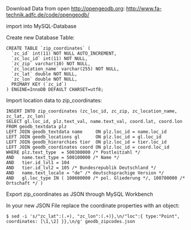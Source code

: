 
Download Data from open http://opengeodb.org: http://www.fa-technik.adfc.de/code/opengeodb/

import into MySQL-Database

Create new Database Table:

```
CREATE TABLE `zip_coordinates` (
  `zc_id` int(11) NOT NULL AUTO_INCREMENT,
  `zc_loc_id` int(11) NOT NULL,
  `zc_zip` varchar(10) NOT NULL,
  `zc_location_name` varchar(255) NOT NULL,
  `zc_lat` double NOT NULL,
  `zc_lon` double NOT NULL,
  PRIMARY KEY (`zc_id`)
) ENGINE=InnoDB DEFAULT CHARSET=utf8;
```

Import location data to zip_coordinates:

```
INSERT INTO zip_coordinates (zc_loc_id, zc_zip, zc_location_name, zc_lat, zc_lon)
SELECT gl.loc_id, plz.text_val, name.text_val, coord.lat, coord.lon
FROM geodb_textdata plz
LEFT JOIN geodb_textdata name     ON plz.loc_id = name.loc_id
LEFT JOIN geodb_locations gl      ON plz.loc_id = gl.loc_id
LEFT JOIN geodb_hierarchies tier  ON plz.loc_id = tier.loc_id
LEFT JOIN geodb_coordinates coord ON plz.loc_id = coord.loc_id
WHERE plz.text_type  = 500300000 /* Postleitzahl */
AND   name.text_type = 500100000 /* Name */
AND   tier.id_lvl1 = 104
AND   tier.id_lvl2 = 105 /* Bundesrepublik Deutschland */
AND   name.text_locale = "de" /* deutschsprachige Version */
AND   gl.loc_type IN ( 100600000 /* pol. Gliederung */, 100700000 /* Ortschaft */ )
```

Export zip_coordinates as JSON through MySQL Workbench

In your new JSON File replace the coordinate properties with an object:

```$ sed -i 's/"zc_lat":(.+), "zc_lon":(.+)},\n/"loc":{ type:"Point", coordinates: [\1,\2] }},\n/g' geodb_zipcodes.json```
